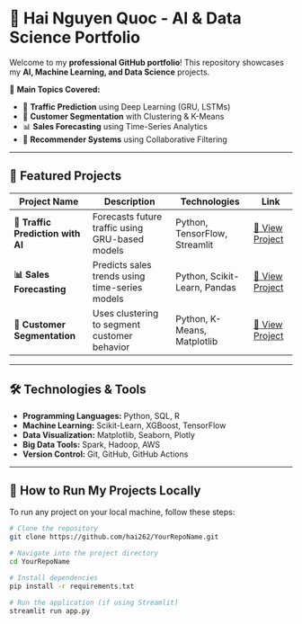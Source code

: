 # 🚀 Hai Nguyen Quoc - AI & Data Science Portfolio

Welcome to my **professional GitHub portfolio**! This repository showcases my **AI, Machine Learning, and Data Science** projects.

📌 **Main Topics Covered:**
- 🚦 **Traffic Prediction** using Deep Learning (GRU, LSTMs)
- 🎯 **Customer Segmentation** with Clustering & K-Means
- 📊 **Sales Forecasting** using Time-Series Analytics
- 🤖 **Recommender Systems** using Collaborative Filtering

---

## 📌 Featured Projects

| Project Name | Description | Technologies | Link |
|-------------|------------|--------------|------|
| **🚦 Traffic Prediction with AI** | Forecasts future traffic using GRU-based models | Python, TensorFlow, Streamlit | [🔗 View Project](https://github.com/hai262/TrafficPrediction) |
| **📊 Sales Forecasting** | Predicts sales trends using time-series models | Python, Scikit-Learn, Pandas | [🔗 View Project](https://github.com/hai262/SalesForecasting) |
| **🎯 Customer Segmentation** | Uses clustering to segment customer behavior | Python, K-Means, Matplotlib | [🔗 View Project](https://github.com/hai262/CustomerSegmentationAnalysis) |

---

## 🛠 Technologies & Tools
- **Programming Languages:** Python, SQL, R  
- **Machine Learning:** Scikit-Learn, XGBoost, TensorFlow  
- **Data Visualization:** Matplotlib, Seaborn, Plotly  
- **Big Data Tools:** Spark, Hadoop, AWS  
- **Version Control:** Git, GitHub, GitHub Actions  

---

## 🚀 How to Run My Projects Locally
To run any project on your local machine, follow these steps:

```bash
# Clone the repository
git clone https://github.com/hai262/YourRepoName.git

# Navigate into the project directory
cd YourRepoName

# Install dependencies
pip install -r requirements.txt

# Run the application (if using Streamlit)
streamlit run app.py

